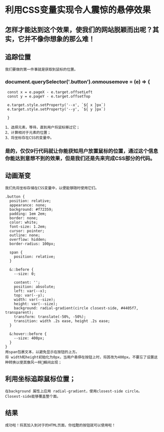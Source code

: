 # 利用CSS变量实现令人震惊的悬停效果

## 怎样才能达到这个效果，使我们的网站脱颖而出呢？其实，它并不像你想象的那么难！

## 追踪位置
    我们要做的第一件事就是获取到鼠标的位置。
### document.querySelector('.button').onmousemove = (e) => {

     const x = e.pageX - e.target.offsetLeft
     const y = e.pageY - e.target.offsetTop

     e.target.style.setProperty('--x', `${ x }px`)
     e.target.style.setProperty('--y', `${ y }px`)

     }

    1、选择元素，等待，直到用户将鼠标移过它；
    2、计算相对于元素的位置；
    3、将坐标存在CSS的变量中。
### 是的，仅仅9行代码就让你能获知用户放置鼠标的位置，通过这个信息你能达到意想不到的效果，但是我们还是先来完成CSS部分的代码。

## 动画渐变
    我们先将坐标存储在CSS变量中，以便能够随时使用它们。

    .button {
      position: relative;
      appearance: none;
      background: #f72359;
      padding: 1em 2em;
      border: none;
      color: white;
      font-size: 1.2em;
      cursor: pointer;
      outline: none;
      overflow: hidden;
      border-radius: 100px;

      span {
        position: relative;
      }

      &::before {
        --size: 0;  

        content: '';
        position: absolute;
        left: var(--x);
        top: var(--y);
        width: var(--size);
        height: var(--size);
        background: radial-gradient(circle closest-side, #4405f7, transparent);
        transform: translate(-50%, -50%);
        transition: width .2s ease, height .2s ease;
      }

      &:hover::before {
        --size: 400px;
      }
    }
    用span包裹文本，以避免显示在按钮的上方。
    将 width和height初始化为0px，当用户悬停在按钮上时，将其改为400px。不要忘了设置这种转换以使其像风一样💨瞬间出现；

## 利用坐标追踪鼠标位置；
    在background 属性上应用 radial-gradient，使用closest-side circle。Closest-side能够覆盖整个面。
## 结果
    成功啦！将其加入到对于的HTML页面，你炫酷的按钮就可以使用啦！
